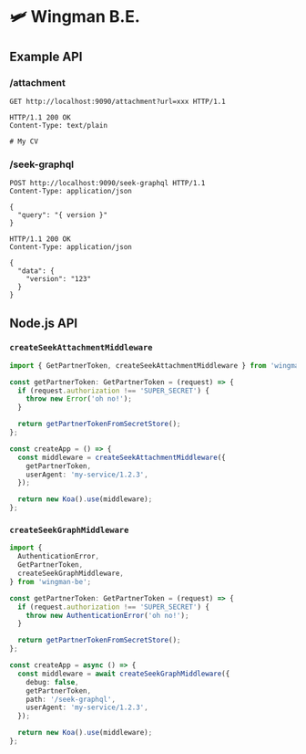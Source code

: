 # 🛩 Wingman B.E.

## Example API

### /attachment

```http
GET http://localhost:9090/attachment?url=xxx HTTP/1.1
```

```http
HTTP/1.1 200 OK
Content-Type: text/plain

# My CV
```

### /seek-graphql

```http
POST http://localhost:9090/seek-graphql HTTP/1.1
Content-Type: application/json

{
  "query": "{ version }"
}
```

```http
HTTP/1.1 200 OK
Content-Type: application/json

{
  "data": {
    "version": "123"
  }
}
```

## Node.js API

### `createSeekAttachmentMiddleware`

```typescript
import { GetPartnerToken, createSeekAttachmentMiddleware } from 'wingman-be';

const getPartnerToken: GetPartnerToken = (request) => {
  if (request.authorization !== 'SUPER_SECRET') {
    throw new Error('oh no!');
  }

  return getPartnerTokenFromSecretStore();
};

const createApp = () => {
  const middleware = createSeekAttachmentMiddleware({
    getPartnerToken,
    userAgent: 'my-service/1.2.3',
  });

  return new Koa().use(middleware);
};
```

### `createSeekGraphMiddleware`

```typescript
import {
  AuthenticationError,
  GetPartnerToken,
  createSeekGraphMiddleware,
} from 'wingman-be';

const getPartnerToken: GetPartnerToken = (request) => {
  if (request.authorization !== 'SUPER_SECRET') {
    throw new AuthenticationError('oh no!');
  }

  return getPartnerTokenFromSecretStore();
};

const createApp = async () => {
  const middleware = await createSeekGraphMiddleware({
    debug: false,
    getPartnerToken,
    path: '/seek-graphql',
    userAgent: 'my-service/1.2.3',
  });

  return new Koa().use(middleware);
};
```
